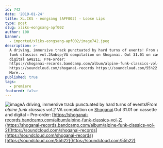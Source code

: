 ```yaml
---
id: 742
date: '2019-01-24'
title: XL.IKS - eongsang (APF002) - Loose Lips
type: post
slug: xliks-eongsang-apf002
author: 100
banner:
  - imported/xliks-eongsang-apf002/image742.jpeg
description: >-
  A driving, immersive track punctuated by hard turns of events! From alpine
  funk classics vol.2&nbsp;VA compilation on Shoganai. Out 31.01 on cassette and
  digital &#8211; Pre-order:
  https://shoganai-records.bandcamp.com/album/alpine-funk-classics-vol-2
  https://soundcloud.com/shoganai-records https://soundcloud.com/55h22 [...]Read
  More...
published: true
tags:
  - premiere
featured: false
---
```

![image](../imported/xliks-eongsang-apf002/image742.jpeg)A driving, immersive track punctuated by hard turns of events!From _alpine funk classics vol.2_ VA compilation on [Shoganai](https://bit.ly/SHGN-BC).Out 31.01 on cassette and digital – Pre-order: [https://shoganai-records.bandcamp.com/album/alpine-funk-classics-vol-2](https://shoganai-records.bandcamp.com/album/alpine-funk-classics-vol-2)[https://soundcloud.com/shoganai-records](https://soundcloud.com/shoganai-records)[https://soundcloud.com/55h22](https://soundcloud.com/55h22)